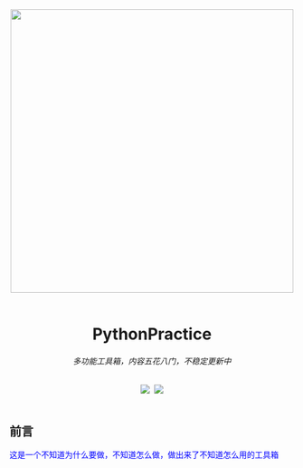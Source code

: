<div align=center><img src="https://ftp.bmp.ovh/imgs/2020/08/46341119c90d5ae8.png" width="500px" heigth = "200px"></div><br> 
<h1 align="center">PythonPractice</h1>
<h6 align="center">多功能工具箱，内容五花八门，不稳定更新中</h6>
<div align=center><img src="https://img.shields.io/badge/Language-Python-yellow.svg">&nbsp;&nbsp;<img src="https://img.shields.io/badge/Author-Am0xil-blue.svg"></div><br/>

## 前言
<font color="blue" face="微软雅黑">这是一个不知道为什么要做，不知道怎么做，做出来了不知道怎么用的工具箱</font>



